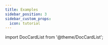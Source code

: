 ```yaml
---
title: Examples
sidebar_position: 3
sidebar_custom_props:
  icon: tutorial
---
```


import DocCardList from '@theme/DocCardList';

<DocCardList />
